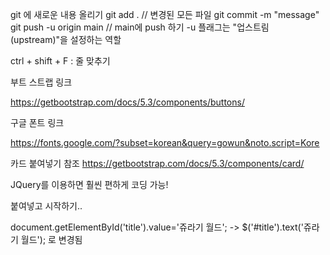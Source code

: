 git 에 새로운 내용 올리기
git add . // 변경된 모든 파일 
git commit -m "message"
git push -u origin main // main에 push 하기
-u 플래그는 "업스트림(upstream)"을 설정하는 역할

ctrl + shift + F : 줄 맞추기

부트 스트랩 링크

https://getbootstrap.com/docs/5.3/components/buttons/

구글 폰트 링크

https://fonts.google.com/?subset=korean&query=gowun&noto.script=Kore

카드 붙여넣기 참조
https://getbootstrap.com/docs/5.3/components/card/




JQuery를 이용하면 훨씬 편하게 코딩 가능!
<script src="https://ajax.googleapis.com/ajax/libs/jquery/3.5.1/jquery.min.js"></script>
붙여넣고 시작하기..

document.getElementById('title').value='쥬라기 월드';
-> $('#title').text('쥬라기 월드'); 로 변경됨